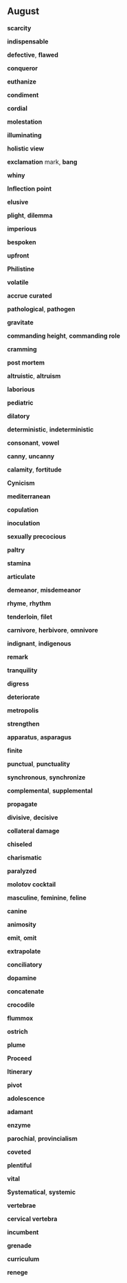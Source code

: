 ## August 

**scarcity**

**indispensable**

**defective**, **flawed** 

**conqueror**

**euthanize**

**condiment**

**cordial**

**molestation**

**illuminating**  

**holistic view**

**exclamation** mark, **bang**

**whiny**

**Inflection point** 

**elusive**

**plight**, **dilemma**

**imperious**

**bespoken**

**upfront** 

**Philistine** 

**volatile**  

**accrue**  **curated**  

**pathological**, **pathogen**

**gravitate**

**commanding height**, **commanding role**  

**cramming**

**post mortem**  

**altruistic**, **altruism**  

**laborious**  

**pediatric** 

**dilatory** 

**deterministic**, **indeterministic**  

**consonant**, **vowel**  

**canny**, **uncanny**

**calamity**, **fortitude**

**Cynicism** 

**mediterranean**  

**copulation**  

**inoculation**  

**sexually precocious**  

**paltry**

**stamina**

**articulate** 

**demeanor**, **misdemeanor**

**rhyme**, **rhythm**  

**tenderloin**, **filet**  

**carnivore**, **herbivore**, **omnivore**  

**indignant**, **indigenous** 

**remark**

**tranquility**  

**digress**

**deteriorate**  

**metropolis**  

**strengthen**

**apparatus**, **asparagus**  

**finite**  

**punctual**, **punctuality**

**synchronous**, **synchronize**

**complemental**, **supplemental** 

**propagate**

**divisive**, **decisive**  

**collateral damage** 

**chiseled**  

**charismatic**  

**paralyzed**

**molotov cocktail**

**masculine**, **feminine**, **feline**  

**canine**

**animosity**  

**emit**, **omit** 

**extrapolate**  

**conciliatory** 

**dopamine**

**concatenate**  

**crocodile**

**flummox**

**ostrich**

**plume**

**Proceed** 

**Itinerary** 

**pivot**

**adolescence**  

**adamant** 

**enzyme**  

**parochial**, **provincialism**  

**coveted**  

**plentiful**

**vital**  

**Systematical**, **systemic** 

**vertebrae**

**cervical vertebra**

**incumbent**  

**grenade**  

**curriculum**  

**renege** 

